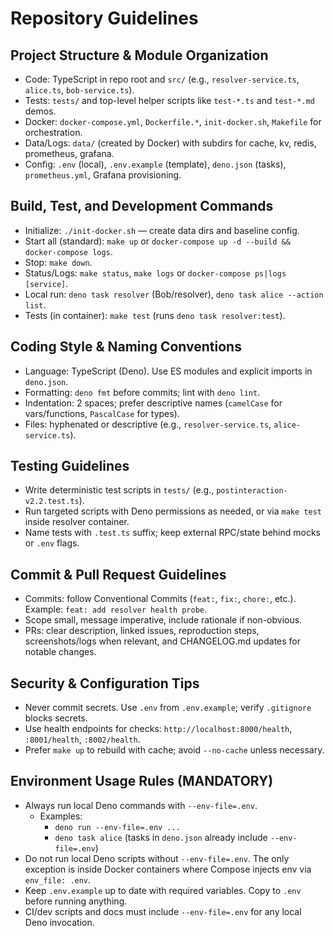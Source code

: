 # Repository Guidelines

## Project Structure & Module Organization
- Code: TypeScript in repo root and `src/` (e.g., `resolver-service.ts`, `alice.ts`, `bob-service.ts`).
- Tests: `tests/` and top-level helper scripts like `test-*.ts` and `test-*.md` demos.
- Docker: `docker-compose.yml`, `Dockerfile.*`, `init-docker.sh`, `Makefile` for orchestration.
- Data/Logs: `data/` (created by Docker) with subdirs for cache, kv, redis, prometheus, grafana.
- Config: `.env` (local), `.env.example` (template), `deno.json` (tasks), `prometheus.yml`, Grafana provisioning.

## Build, Test, and Development Commands
- Initialize: `./init-docker.sh` — create data dirs and baseline config.
- Start all (standard): `make up` or `docker-compose up -d --build && docker-compose logs`.
- Stop: `make down`.
- Status/Logs: `make status`, `make logs` or `docker-compose ps|logs [service]`.
- Local run: `deno task resolver` (Bob/resolver), `deno task alice --action list`.
- Tests (in container): `make test` (runs `deno task resolver:test`).

## Coding Style & Naming Conventions
- Language: TypeScript (Deno). Use ES modules and explicit imports in `deno.json`.
- Formatting: `deno fmt` before commits; lint with `deno lint`.
- Indentation: 2 spaces; prefer descriptive names (`camelCase` for vars/functions, `PascalCase` for types).
- Files: hyphenated or descriptive (e.g., `resolver-service.ts`, `alice-service.ts`).

## Testing Guidelines
- Write deterministic test scripts in `tests/` (e.g., `postinteraction-v2.2.test.ts`).
- Run targeted scripts with Deno permissions as needed, or via `make test` inside resolver container.
- Name tests with `.test.ts` suffix; keep external RPC/state behind mocks or `.env` flags.

## Commit & Pull Request Guidelines
- Commits: follow Conventional Commits (`feat:`, `fix:`, `chore:`, etc.). Example: `feat: add resolver health probe`.
- Scope small, message imperative, include rationale if non-obvious.
- PRs: clear description, linked issues, reproduction steps, screenshots/logs when relevant, and CHANGELOG.md updates for notable changes.

## Security & Configuration Tips
- Never commit secrets. Use `.env` from `.env.example`; verify `.gitignore` blocks secrets.
- Use health endpoints for checks: `http://localhost:8000/health`, `:8001/health`, `:8002/health`.
- Prefer `make up` to rebuild with cache; avoid `--no-cache` unless necessary.

## Environment Usage Rules (MANDATORY)
- Always run local Deno commands with `--env-file=.env`.
  - Examples:
    - `deno run --env-file=.env ...`
    - `deno task alice` (tasks in `deno.json` already include `--env-file=.env`)
- Do not run local Deno scripts without `--env-file=.env`. The only exception is inside Docker containers where Compose injects env via `env_file: .env`.
- Keep `.env.example` up to date with required variables. Copy to `.env` before running anything.
- CI/dev scripts and docs must include `--env-file=.env` for any local Deno invocation.
